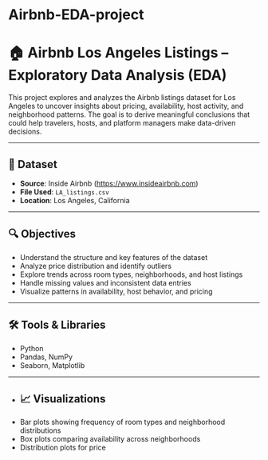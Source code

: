 # Airbnb-EDA-project
# 🏠 Airbnb Los Angeles Listings – Exploratory Data Analysis (EDA)

This project explores and analyzes the Airbnb listings dataset for Los Angeles to uncover insights about pricing, availability, host activity, and neighborhood patterns. The goal is to derive meaningful conclusions that could help travelers, hosts, and platform managers make data-driven decisions.

---

## 📌 Dataset
- **Source**: Inside Airbnb (https://www.insideairbnb.com)
- **File Used**: `LA_listings.csv`
- **Location**: Los Angeles, California

---

## 🔍 Objectives
- Understand the structure and key features of the dataset
- Analyze price distribution and identify outliers
- Explore trends across room types, neighborhoods, and host listings
- Handle missing values and inconsistent data entries
- Visualize patterns in availability, host behavior, and pricing

---

## 🛠️ Tools & Libraries
- Python
- Pandas, NumPy
- Seaborn, Matplotlib

---

- ## 📈 Visualizations
- Bar plots showing frequency of room types and neighborhood distributions
- Box plots comparing availability across neighborhoods
- Distribution plots for price
